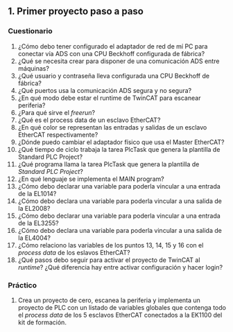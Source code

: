 ## 1. Primer proyecto paso a paso  ##
### Cuestionario  ###

1. ¿Cómo debo tener configurado el adaptador de red de mí PC para conectar vía ADS con una CPU Beckhoff configurada de fábrica? 
2. ¿Qué se necesita crear para disponer de una comunicación ADS entre máquinas?
3. ¿Qué usuario y contraseña lleva configurada una CPU Beckhoff de fábrica?
4. ¿Qué puertos usa la comunicación ADS segura y no segura?
5. ¿En qué modo debe estar el runtime de TwinCAT para escanear periferia?
6. ¿Para qué sirve el *freerun*?
7. ¿Qué es el process data de un esclavo EtherCAT?
8. ¿En qué color se representan las entradas y salidas de un esclavo EtherCAT respectivamente?
9. ¿Dónde puedo cambiar el adaptador físico que usa el Master EtherCAT?
10. ¿Qué tiempo de ciclo trabaja la tarea PlcTask que genera la plantilla de Standard PLC Project?
11.	¿Qué programa llama la tarea PlcTask que genera la plantilla de *Standard PLC Project*?
12.	¿En qué lenguaje se implementa el MAIN program?
13.	¿Cómo debo declarar una variable para poderla vincular a una entrada de la EL1014?
14.	¿Cómo debo declara una variable para poderla vincular a una salida de la EL2008?
15.	¿Cómo debo declarar una variable para poderla vincular a una entrada de la EL3255?
16.	¿Cómo debo declara una variable para poderla vincular a una salida de la EL4004?
17.	¿Cómo relaciono las variables de los puntos 13, 14, 15 y 16 con el *process data* de los eslavos EtherCAT?
18.	¿Qué pasos debo seguir para activar el proyecto de TwinCAT al *runtime*? ¿Qué diferencia hay entre activar configuración y hacer login?
	
### Práctico ###
1. Crea un proyecto de cero, escanea la periferia y implementa un proyecto de PLC con un listado de variables globales que contenga todo el *process data* de los 5 esclavos EtherCAT conectados a la EK1100 del kit de formación.    